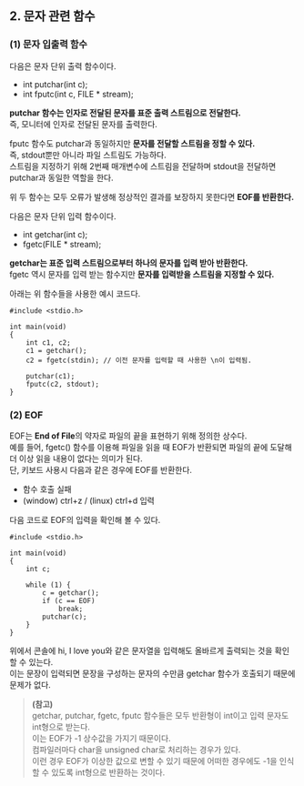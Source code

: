 <h2> <strong> 2. 문자 관련 함수 </strong> </h2>

<h3> <strong> (1) 문자 입출력 함수 </strong> </h3>

다음은 문자 단위 출력 함수이다.

* int putchar(int c);
* int fputc(int c, FILE * stream);

<b>putchar 함수는 인자로 전달된 문자를 표준 출력 스트림으로 전달한다.</b> <br>
즉, 모니터에 인자로 전달된 문자를 출력한다.

fputc 함수도 putchar과 동일하지만 <b>문자를 전달할 스트림을 정할 수 있다.</b> <br>
즉, stdout뿐만 아니라 파일 스트림도 가능하다. <br>
스트림을 지정하기 위해 2번째 매개변수에 스트림을 전달하며 stdout을 전달하면 putchar과 동일한 역할을 한다.

위 두 함수는 모두 오류가 발생해 정상적인 결과를 보장하지 못한다면 <b>EOF를 반환한다.</b>

다음은 문자 단위 입력 함수이다.

* int getchar(int c);
* fgetc(FILE * stream);

<b>getchar는 표준 입력 스트림으로부터 하나의 문자를 입력 받아 반환한다. </b> <br>
fgetc 역시 문자를 입력 받는 함수지만 <b>문자를 입력받을 스트림을 지정할 수 있다.</b>

아래는 위 함수들을 사용한 예시 코드다.

```(c)
#include <stdio.h>

int main(void)
{
	int c1, c2;
	c1 = getchar();
	c2 = fgetc(stdin); // 이전 문자를 입력할 때 사용한 \n이 입력됨.

	putchar(c1);       
	fputc(c2, stdout); 
}
```

<h3> <strong> (2) EOF </strong> </h3>

EOF는 <b>End of File</b>의 약자로 파일의 끝을 표현하기 위해 정의한 상수다. <br>
예를 들어, fgetc() 함수를 이용해 파일을 읽을 때 EOF가 반환되면 파일의 끝에 도달해 더 이상 읽을 내용이 없다는 의미가 된다. <br>
단, 키보드 사용시 다음과 같은 경우에 EOF를 반환한다.

* 함수 호출 실패
* (window) ctrl+z / (linux) ctrl+d 입력

다음 코드로 EOF의 입력을 확인해 볼 수 있다.

```(c)
#include <stdio.h>

int main(void)
{
	int c;
	
	while (1) {
		c = getchar();
		if (c == EOF)
			break;
		putchar(c);
	}
}
```

위에서 콘솔에 hi, I love you와 같은 문자열을 입력해도 올바르게 출력되는 것을 확인할 수 있는다. <br> 
이는 문장이 입력되면 문장을 구성하는 문자의 수만큼 getchar 함수가 호출되기 때문에 문제가 없다.

><b>(참고)</b> <br>
getchar, putchar, fgetc, fputc 함수들은 모두 반환형이 int이고 입력 문자도 int형으로 받는다. <br>
이는 EOF가 -1 상수값을 가지기 때문이다. <br>
컴파일러마다 char을 unsigned char로 처리하는 경우가 있다. <br>
이런 경우 EOF가 이상한 값으로 변할 수 있기 때문에 어떠한 경우에도 -1을 인식할 수 있도록 int형으로 반환하는 것이다.